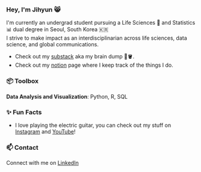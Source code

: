 ### Hey, I'm Jihyun 😸

I'm currently an undergrad student pursuing a Life Sciences 🧬 and Statistics 📊 dual degree in Seoul, South Korea 🇰🇷\
I strive to make impact as an interdisciplinarian across life sciences, data science, and global communications.
- Check out my [substack](https://jihyunsviews.substack.com/) aka my brain dump 🧠🪣.
- Check out my [notion](https://www.notion.so/staticjihyunpark/import-jihyun-as-ji-908af90c7d1041f6b9faf407200c27b9?pvs=4) page where I keep track of the things I do.
 
### 📦 Toolbox

**Data Analysis and Visualization**: Python, R, SQL
 
### ✨ Fun Facts 

- I love playing the electric guitar, you can check out my stuff on [Instagram](http://instagram.com/jihyunsmusic/) and [YouTube](https://www.youtube.com/@jihyunsmusic)!

### 📫 Contact

Connect with me on [LinkedIn](https://www.linkedin.com/in/0010jpark/)

